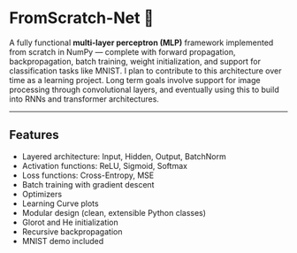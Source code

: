 # FromScratch-Net 🧠

A fully functional **multi-layer perceptron (MLP)** framework implemented from scratch in NumPy — complete with forward propagation, backpropagation, batch training, weight initialization, and support for classification tasks like MNIST.
I plan to contribute to this architecture over time as a learning project. Long term goals involve support for image processing through convolutional layers, and eventually using this to build into RNNs and transformer architectures.

---

##  Features

- Layered architecture: Input, Hidden, Output, BatchNorm
- Activation functions: ReLU, Sigmoid, Softmax
- Loss functions: Cross-Entropy, MSE
- Batch training with gradient descent
- Optimizers
- Learning Curve plots
- Modular design (clean, extensible Python classes)
- Glorot and He initialization
- Recursive backpropagation
- MNIST demo included
